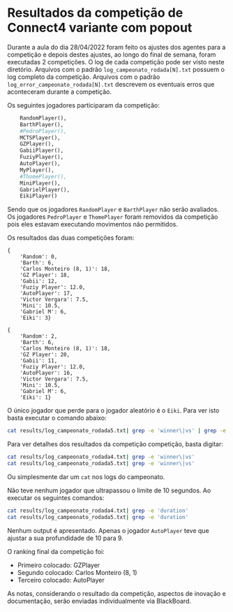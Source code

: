 # Resultados da competição de Connect4 variante com popout

Durante a aula do dia 28/04/2022 foram feito os ajustes dos agentes para a competição e depois destes ajustes, ao longo do final de semana, foram executadas 2 competições. O log de cada competição pode ser visto neste diretório. Arquivos com o padrão `log_campeonato_rodada[N].txt` possuem o log completo da competição. Arquivos com o padrão `log_error_campeonato_rodada[N].txt` descrevem os eventuais erros que aconteceram durante a competição. 

Os seguintes jogadores participaram da competição:

````python
    RandomPlayer(),
    BarthPlayer(),
    #PedroPlayer(),
    MCTSPlayer(),
    GZPlayer(),
    GabiiPlayer(),
    FuziyPlayer(),
    AutoPlayer(),
    MyPlayer(),
    #ThomePlayer(),
    MiniPlayer(),
    GabrielPlayer(),
    EikiPlayer()
````

Sendo que os jogadores `RandomPlayer` e `BarthPlayer` não serão avaliados. Os jogadores `PedroPlayer` e `ThomePlayer` foram removidos da competição pois eles estavam executando movimentos não permitidos. 

Os resultados das duas competições foram: 

````
{
    'Random': 0, 
    'Barth': 6, 
    'Carlos Monteiro (8, 1)': 18, 
    'GZ Player': 18, 
    'Gabii': 12, 
    'Fuziy Player': 12.0, 
    'AutoPlayer': 17, 
    'Victor Vergara': 7.5, 
    'Mini': 10.5, 
    'Gabriel M': 6, 
    'Eiki': 3}
````

````
{
    'Random': 2, 
    'Barth': 6, 
    'Carlos Monteiro (8, 1)': 18, 
    'GZ Player': 20, 
    'Gabii': 11, 
    'Fuziy Player': 12.0, 
    'AutoPlayer': 16, 
    'Victor Vergara': 7.5, 
    'Mini': 10.5, 
    'Gabriel M': 6, 
    'Eiki': 1}
````

O único jogador que perde para o jogador aleatório é o `Eiki`. Para ver isto basta executar o comando abaixo:

````bash
cat results/log_campeonato_rodada5.txt| grep -e 'winner\|vs' | grep -e Random
````

Para ver detalhes dos resultados da competição competição, basta digitar: 

````bash
cat results/log_campeonato_rodada4.txt| grep -e 'winner\|vs'
cat results/log_campeonato_rodada5.txt| grep -e 'winner\|vs'
````

Ou simplesmente dar um `cat` nos logs do campeonato. 

Não teve nenhum jogador que ultrapassou o limite de 10 segundos. Ao executar os seguintes comandos: 

````bash
cat results/log_campeonato_rodada4.txt| grep -e 'duration'
cat results/log_campeonato_rodada5.txt| grep -e 'duration'
````

Nenhum output é apresentado. Apenas o jogador `AutoPlayer` teve que ajustar a sua profundidade de 10 para 9. 

O ranking final da competição foi: 

* Primeiro colocado: GZPlayer
* Segundo colocado: Carlos Monteiro (8, 1)
* Terceiro colocado: AutoPlayer

As notas, considerando o resultado da competição, aspectos de inovação e documentação, serão enviadas individualmente via BlackBoard. 